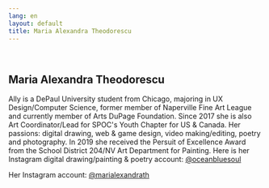 ```yaml
---
lang: en
layout: default
title: Maria Alexandra Theodorescu
---
```


<br>
<div class="container">
    <h2>Maria Alexandra Theodorescu</h2>
    <div class="row">
        <div class="col-sm-6">
            <p> Ally is a DePaul University student from Chicago, majoring in UX Design/Computer Science, former member of Naperville Fine Art League and currently member of Arts DuPage Foundation. Since 2017 she is also Art Coordinator/Lead for SPOC's Youth Chapter for US & Canada. Her passions: digital drawing, web & game design, video making/editing, poetry and photography. In 2019 she received the Persuit of Excellence Award from the School District 204/NV Art Department for Painting.
            Here is her Instagram digital drawing/painting & poetry account: <a href="https://www.instagram.com/oceanbluesoul/?hl=en" target="_blank">@oceanbluesoul</a>
            </p>
            <p> Her Instagram account: <a href="https://www.instagram.com/marialexandrath/" target="_blank">@marialexandrath</a>
            </p>
        </div> 
    </div>
    <br>   
</div>
<br>
<br>